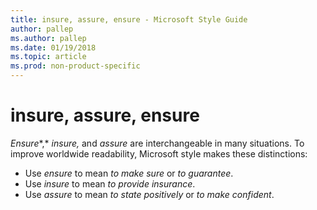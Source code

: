 ```yaml
---
title: insure, assure, ensure - Microsoft Style Guide
author: pallep
ms.author: pallep
ms.date: 01/19/2018
ms.topic: article
ms.prod: non-product-specific
---
```


# insure, assure, ensure

*Ensure**,* *insure,* and *assure* are interchangeable in many situations. To improve worldwide readability, Microsoft style makes these distinctions:

  - Use *ensure* to mean *to make sure* or *to guarantee*. 
  - Use *insure* to mean *to provide insurance*. 
  - Use *assure* to mean *to state positively* or *to make confident*. 
